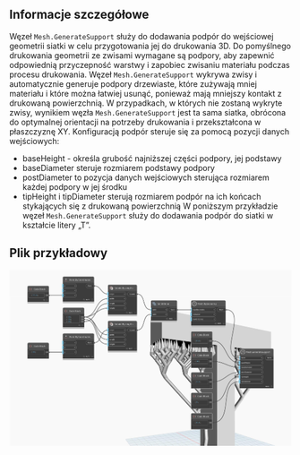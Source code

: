## Informacje szczegółowe
Węzeł `Mesh.GenerateSupport` służy do dodawania podpór do wejściowej geometrii siatki w celu przygotowania jej do drukowania 3D. Do pomyślnego drukowania geometrii ze zwisami wymagane są podpory, aby zapewnić odpowiednią przyczepność warstwy i zapobiec zwisaniu materiału podczas procesu drukowania. Węzeł `Mesh.GenerateSupport` wykrywa zwisy i automatycznie generuje podpory drzewiaste, które zużywają mniej materiału i które można łatwiej usunąć, ponieważ mają mniejszy kontakt z drukowaną powierzchnią. W przypadkach, w których nie zostaną wykryte zwisy, wynikiem węzła `Mesh.GenerateSupport` jest ta sama siatka, obrócona do optymalnej orientacji na potrzeby drukowania i przekształcona w płaszczyznę XY. Konfiguracją podpór steruje się za pomocą pozycji danych wejściowych:
- baseHeight - określa grubość najniższej części podpory, jej podstawy
- baseDiameter steruje rozmiarem podstawy podpory
- postDiameter to pozycja danych wejściowych sterująca rozmiarem każdej podpory w jej środku
- tipHeight i tipDiameter sterują rozmiarem podpór na ich końcach stykających się z drukowaną powierzchnią
W poniższym przykładzie węzeł `Mesh.GenerateSupport` służy do dodawania podpór do siatki w kształcie litery „T”.

## Plik przykładowy

![Example](./Autodesk.DesignScript.Geometry.Mesh.GenerateSupport_img.jpg)
